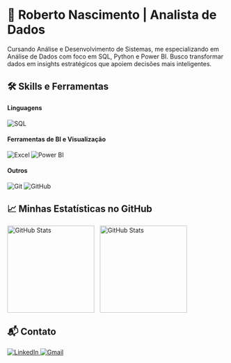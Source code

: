 # 🎲 Roberto Nascimento | Analista de Dados

Cursando Análise e Desenvolvimento de Sistemas, me especializando em Análise de Dados com foco em SQL, Python e Power BI. Busco transformar dados em insights estratégicos que apoiem decisões mais inteligentes.

## 🛠️ Skills e Ferramentas

#### Linguagens
![SQL](https://img.shields.io/badge/SQL-4479A1?style=for-the-badge&logo=postgresql&logoColor=white)

#### Ferramentas de BI e Visualização
![Excel](https://img.shields.io/badge/Excel-217346?style=for-the-badge&logo=microsoftexcel&logoColor=white)
![Power BI](https://img.shields.io/badge/Power_BI-F2C811?style=for-the-badge&logo=powerbi&logoColor=black)


#### Outros
![Git](https://img.shields.io/badge/Git-F05032?style=for-the-badge&logo=git&logoColor=white)
![GitHub](https://img.shields.io/badge/GitHub-181717?style=for-the-badge&logo=github&logoColor=white)

## 📈 Minhas Estatísticas no GitHub

<p>
  <img 
    align="left" 
    alt="GitHub Stats" 
    height="200" 
    style="padding-right: 10px;" 
    src="https://github-readme-stats.vercel.app/api?username=rnascmnto&show_icons=true&theme=transparent&include_all_commits=true&locale=pt-br" 
  />

<img 
      align="left" 
      alt="GitHub Stats" 
      height="200"
      src="https://github-readme-stats.vercel.app/api/top-langs/?username=rnascmnto&theme=transparent&layout=compact&custom_title=Linguagens&langs_count=10" 
  />

</p>

<br clear="both">

## 📬 Contato

<p>
  <a href="www.linkedin.com/in/robertonascimento2" target="_blank">
    <img src="https://img.shields.io/badge/LinkedIn-0A66C2?style=for-the-badge&logo=linkedin&logoColor=white" alt="LinkedIn">
  </a>
  <a href="mailto:robertotnascimentof@gmail.com">
    <img src="https://img.shields.io/badge/Gmail-D14836?style=for-the-badge&logo=gmail&logoColor=white" alt="Gmail">
  </a>
</p>

